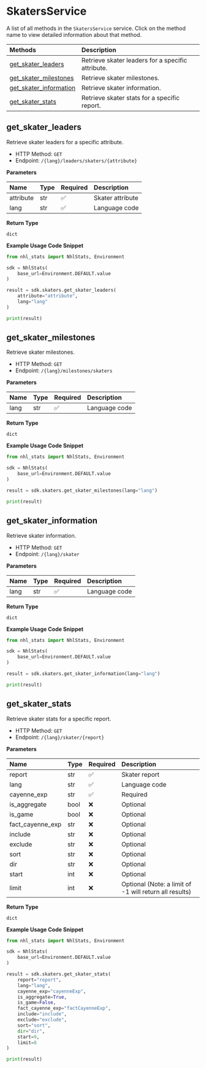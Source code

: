 # SkatersService

A list of all methods in the `SkatersService` service. Click on the method name to view detailed information about that method.

| Methods                                           | Description                                       |
| :------------------------------------------------ | :------------------------------------------------ |
| [get_skater_leaders](#get_skater_leaders)         | Retrieve skater leaders for a specific attribute. |
| [get_skater_milestones](#get_skater_milestones)   | Retrieve skater milestones.                       |
| [get_skater_information](#get_skater_information) | Retrieve skater information.                      |
| [get_skater_stats](#get_skater_stats)             | Retrieve skater stats for a specific report.      |

## get_skater_leaders

Retrieve skater leaders for a specific attribute.

- HTTP Method: `GET`
- Endpoint: `/{lang}/leaders/skaters/{attribute}`

**Parameters**

| Name      | Type | Required | Description      |
| :-------- | :--- | :------- | :--------------- |
| attribute | str  | ✅       | Skater attribute |
| lang      | str  | ✅       | Language code    |

**Return Type**

`dict`

**Example Usage Code Snippet**

```python
from nhl_stats import NhlStats, Environment

sdk = NhlStats(
    base_url=Environment.DEFAULT.value
)

result = sdk.skaters.get_skater_leaders(
    attribute="attribute",
    lang="lang"
)

print(result)
```

## get_skater_milestones

Retrieve skater milestones.

- HTTP Method: `GET`
- Endpoint: `/{lang}/milestones/skaters`

**Parameters**

| Name | Type | Required | Description   |
| :--- | :--- | :------- | :------------ |
| lang | str  | ✅       | Language code |

**Return Type**

`dict`

**Example Usage Code Snippet**

```python
from nhl_stats import NhlStats, Environment

sdk = NhlStats(
    base_url=Environment.DEFAULT.value
)

result = sdk.skaters.get_skater_milestones(lang="lang")

print(result)
```

## get_skater_information

Retrieve skater information.

- HTTP Method: `GET`
- Endpoint: `/{lang}/skater`

**Parameters**

| Name | Type | Required | Description   |
| :--- | :--- | :------- | :------------ |
| lang | str  | ✅       | Language code |

**Return Type**

`dict`

**Example Usage Code Snippet**

```python
from nhl_stats import NhlStats, Environment

sdk = NhlStats(
    base_url=Environment.DEFAULT.value
)

result = sdk.skaters.get_skater_information(lang="lang")

print(result)
```

## get_skater_stats

Retrieve skater stats for a specific report.

- HTTP Method: `GET`
- Endpoint: `/{lang}/skater/{report}`

**Parameters**

| Name             | Type | Required | Description                                            |
| :--------------- | :--- | :------- | :----------------------------------------------------- |
| report           | str  | ✅       | Skater report                                          |
| lang             | str  | ✅       | Language code                                          |
| cayenne_exp      | str  | ✅       | Required                                               |
| is_aggregate     | bool | ❌       | Optional                                               |
| is_game          | bool | ❌       | Optional                                               |
| fact_cayenne_exp | str  | ❌       | Optional                                               |
| include          | str  | ❌       | Optional                                               |
| exclude          | str  | ❌       | Optional                                               |
| sort             | str  | ❌       | Optional                                               |
| dir              | str  | ❌       | Optional                                               |
| start            | int  | ❌       | Optional                                               |
| limit            | int  | ❌       | Optional (Note: a limit of -1 will return all results) |

**Return Type**

`dict`

**Example Usage Code Snippet**

```python
from nhl_stats import NhlStats, Environment

sdk = NhlStats(
    base_url=Environment.DEFAULT.value
)

result = sdk.skaters.get_skater_stats(
    report="report",
    lang="lang",
    cayenne_exp="cayenneExp",
    is_aggregate=True,
    is_game=False,
    fact_cayenne_exp="factCayenneExp",
    include="include",
    exclude="exclude",
    sort="sort",
    dir="dir",
    start=9,
    limit=8
)

print(result)
```

<!-- This file was generated by liblab | https://liblab.com/ -->
